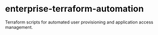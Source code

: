 # enterprise-terraform-automation
Terraform scripts for automated user provisioning and application access management.
